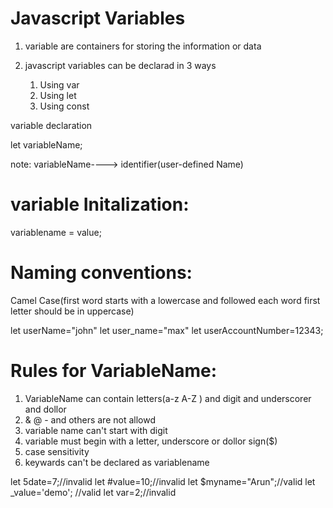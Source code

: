 Javascript Variables
====================

1.  variable are containers for storing the information or data

2. javascript variables can be declarad in 3 ways

   1. Using var
   2. Using let
   3. Using const

variable declaration

let variableName;

note: variableName----> identifier(user-defined Name)

variable Initalization:
=======================

variablename = value;


Naming conventions: 
==================
Camel Case(first word starts with a lowercase and followed each word first letter should be in uppercase)

let userName="john"
let user_name="max"
let userAccountNumber=12343;

Rules for VariableName:
======================

1. VariableName can contain letters(a-z A-Z ) and digit and underscorer and dollor
2. & @ - and others are not allowd
3. variable name can't start with digit
4. variable must begin with a letter, underscore or dollor sign($)
5. case sensitivity
6. keywards can't be declared as variablename

let 5date=7;//invalid
let #value=10;//invalid
let $myname="Arun";//valid
let _value='demo'; //valid
let var=2;//invalid

